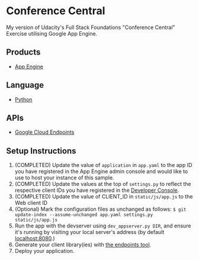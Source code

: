 # Conference Central
My version of Udacity's Full Stack Foundations "Conference Central" Exercise
utilising Google App Engine.

## Products
- [App Engine][1]

## Language
- [Python][2]

## APIs
- [Google Cloud Endpoints][3]

## Setup Instructions
1. (COMPLETED) Update the value of `application` in `app.yaml` to the app ID you
   have registered in the App Engine admin console and would like to use to host
   your instance of this sample.
1. (COMPLETED) Update the values at the top of `settings.py` to
   reflect the respective client IDs you have registered in the
   [Developer Console][4].
1. (COMPLETED) Update the value of CLIENT_ID in `static/js/app.js` to the Web client ID
1. (Optional) Mark the configuration files as unchanged as follows:
   `$ git update-index --assume-unchanged app.yaml settings.py static/js/app.js`
1. Run the app with the devserver using `dev_appserver.py DIR`, and ensure it's running by visiting
   your local server's address (by default [localhost:8080][5].)
1. Generate your client library(ies) with [the endpoints tool][6].
1. Deploy your application.


[1]: https://developers.google.com/appengine
[2]: http://python.org
[3]: https://developers.google.com/appengine/docs/python/endpoints/
[4]: https://console.developers.google.com/
[5]: https://localhost:8080/
[6]: https://developers.google.com/appengine/docs/python/endpoints/endpoints_tool
